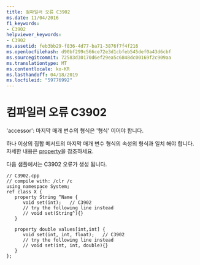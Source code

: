 ```yaml
---
title: 컴파일러 오류 C3902
ms.date: 11/04/2016
f1_keywords:
- C3902
helpviewer_keywords:
- C3902
ms.assetid: feb3bb29-f836-4d77-ba71-3876f7f4f216
ms.openlocfilehash: d90bf299c566ce72e3d1cbfeb545def0a43d6cbf
ms.sourcegitcommit: 72583d30170d6ef29ea5c6848dc00169f2c909aa
ms.translationtype: MT
ms.contentlocale: ko-KR
ms.lasthandoff: 04/18/2019
ms.locfileid: "59776992"
---
```

# <a name="compiler-error-c3902"></a>컴파일러 오류 C3902

'accessor': 마지막 매개 변수의 형식은 '형식' 이어야 합니다.

하나 이상의 집합 메서드의 마지막 매개 변수 형식의 속성의 형식과 일치 해야 합니다. 자세한 내용은 [property](../../extensions/property-cpp-component-extensions.md)을 참조하세요.

다음 샘플에서는 C3902 오류가 생성 됩니다.

```
// C3902.cpp
// compile with: /clr /c
using namespace System;
ref class X {
   property String ^Name {
      void set(int);   // C3902
      // try the following line instead
      // void set(String^){}
   }

   property double values[int,int] {
      void set(int, int, float);   // C3902
      // try the following line instead
      // void set(int, int, double){}
   }
};
```